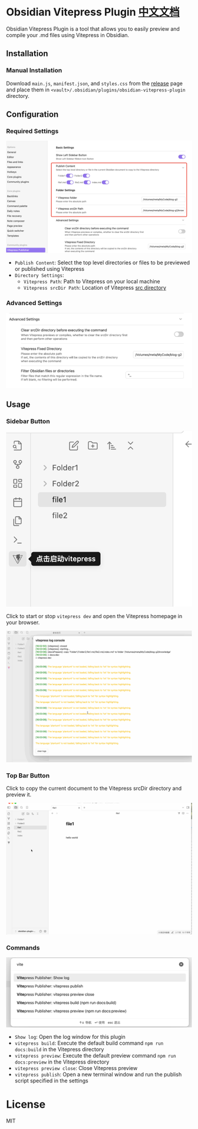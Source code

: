 # Obsidian Vitepress Plugin   [中文文档](./README_zh.md)

Obsidian Vitepress Plugin is a tool that allows you to easily preview and compile your .md files using Vitepress in Obsidian.

## Installation

### Manual Installation

Download `main.js`, `manifest.json`, and `styles.css` from the [release](https://github.com/tyrad/obsidian-vitepress-plugin/releases) page and place them in `<vault>/.obsidian/plugins/obsidian-vitepress-plugin` directory.

## Configuration

### Required Settings

![Settings](./demo/setting1-en.png)

- `Publish Content`: Select the top level directories or files to be previewed or published using Vitepress
- `Directory Settings`:
	- `Vitepress Path`: Path to Vitepress on your local machine
	- `Vitepress srcDir Path`: Location of Vitepress [src directory](https://vitepress.dev/reference/site-config#srcdir)

### Advanced Settings

![Advanced Settings](./demo/setting2-en.png)

## Usage

### Sidebar Button

![Sidebar Button](./demo/aside-button.png)

Click to start or stop `vitepress dev` and open the Vitepress homepage in your browser.

![Preview Action](./demo/action-preview.gif)

### Top Bar Button

Click to copy the current document to the Vitepress srcDir directory and preview it.

![Preview Action 2](./demo/action-preview2.gif)

### Commands

![Commands](./demo/commands.png)

- `Show log`: Open the log window for this plugin
- `vitepress build`: Execute the default build command `npm run docs:build` in the Vitepress directory
- `vitepress preview`: Execute the default preview command `npm run docs:preview` in the Vitepress directory
- `vitepress preview close`: Close Vitepress preview
- `vitepress publish`: Open a new terminal window and run the publish script specified in the settings

# License

MIT
